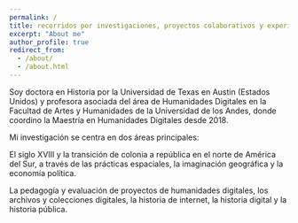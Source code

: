 ```yaml
---
permalink: /
title: recorridos por investigaciones, proyectos colaborativos y experimentos en historia y humanidades digitales
excerpt: "About me"
author_profile: true
redirect_from: 
  - /about/
  - /about.html
---
```


Soy doctora en Historia por la Universidad de Texas en Austin (Estados Unidos) y profesora asociada del área de Humanidades Digitales en la Facultad de Artes y Humanidades de la Universidad de los Andes, donde coordino la Maestría en Humanidades Digitales desde 2018.

Mi investigación se centra en dos áreas principales:

El siglo XVIII y la transición de colonia a república en el norte de América del Sur, a través de las prácticas espaciales, la imaginación geográfica y la economía política.

La pedagogía y evaluación de proyectos de humanidades digitales, los archivos y colecciones digitales, la historia de internet, la historia digital y la historia pública.
